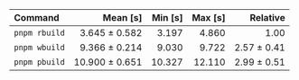 | Command | Mean [s] | Min [s] | Max [s] | Relative |
|:---|---:|---:|---:|---:|
| `pnpm rbuild` | 3.645 ± 0.582 | 3.197 | 4.860 | 1.00 |
| `pnpm wbuild` | 9.366 ± 0.214 | 9.030 | 9.722 | 2.57 ± 0.41 |
| `pnpm pbuild` | 10.900 ± 0.651 | 10.327 | 12.110 | 2.99 ± 0.51 |
